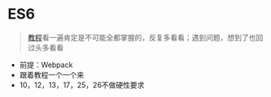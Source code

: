 # ES6

> [教程](http://es6.ruanyifeng.com/)看一遍肯定是不可能全都掌握的，反复多看看；遇到问题，想到了也回过头多看看

- 前提：Webpack
- 跟着教程一个一个来
- 10，12，13，17，25，26不做硬性要求


